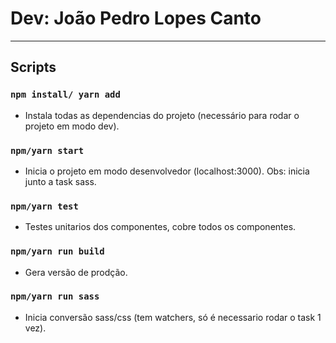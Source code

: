 # Dev: João Pedro Lopes Canto

<hr/>

## Scripts

### `npm install/ yarn add`

- Instala todas as dependencias do projeto (necessário para rodar o projeto em modo dev).

### `npm/yarn start`

- Inicia o projeto em modo desenvolvedor (localhost:3000).
Obs: inicia junto a task sass.

### `npm/yarn test`

- Testes unitarios dos componentes, cobre todos os componentes.

### `npm/yarn run build`

- Gera versão de prodção.

### `npm/yarn run sass`

- Inicia conversão sass/css (tem watchers, só é necessario rodar o task 1 vez).